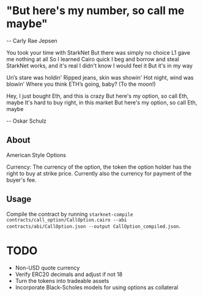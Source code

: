 # "But here's my number, so call me maybe"
 -- Carly Rae Jepsen

You took your time with StarkNet
But there was simply no choice
L1 gave me nothing at all
So I learned Cairo quick
I beg and borrow and steal
StarkNet works, and it's real
I didn't know I would feel it
But it's in my way

Uri’s stare was holdin'
Ripped jeans, skin was showin'
Hot night, wind was blowin'
Where you think ETH’s going, baby? (To the moon!)

Hey, I just bought Eth, and this is crazy
But here's my option, so call Eth, maybe
It's hard to buy right, in this market
But here's my option, so call Eth, maybe

 -- Oskar Schulz

## About

American Style Options

Currency: The currency of the option, the token the option holder has the right to buy at strike price. Currently also the currency for payment of the buyer's fee.

## Usage

Compile the contract by running `starknet-compile contracts/call_option/CallOption.cairo --abi contracts/abi/CallOption.json --output CallOption_compiled.json`.

# TODO

- Non-USD quote currency
- Verify ERC20 decimals and adjust if not 18
- Turn the tokens into tradeable assets
- Incorporate Black-Scholes models for using options as collateral
